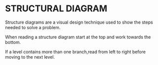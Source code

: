 # STRUCTURAL DIAGRAM


Structure diagrams are a visual design technique used to show the steps needed to solve a problem.


When reading a structure diagram start at the top and work towards the bottom. 


If a level contains more than one branch,read from left to right before moving to the next level.

